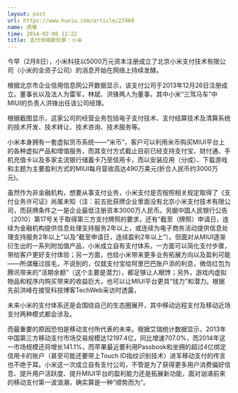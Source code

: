 ```yaml
---
layout: post
url: https://www.huxiu.com/article/27469
name: 虎嗅
time: 2014-02-08 12:22
title: 支付领域新玩家：小米
---
```

今早（2月8日），小米科技以5000万元资本注册成立了北京小米支付技术有限公司（小米的全资子公司）的消息开始在网络上持续发酵。

根据北京市企业信用信息网公开数据显示，该支付公司于2013年12月26日注册成立。董事长以及法人为雷军，林斌、洪锋两人为董事，其中小米“三驾马车”中MIUI的负责人洪锋出任该公司经理。

根据截图显示，这家公司的经营业务包括电子支付技术、支付结算技术及清算系统的技术开发、技术转让、技术咨询、技术服务等。

小米本身拥有一套虚拟货币系统——“米币”，客户可以利用米币购买MIUI平台上的各种虚拟产品和增值服务，而其支付方式截止目前已经支持支付宝、财付通、手机充值卡以及多家主流银行储蓄卡乃至信用卡，而以安装应用（分成）、下载游戏和主题为主要盈利方式的MIUI每月营收高达490万美元(折合人民币约3000万元)。

虽然作为非金融机构，想要从事支付业务，小米支付是否按照相关规定取得了《支付业务许可证》尚属未知（注：前五批获牌企业里面没有北京小米支付技术有限公司，而获牌条件之一是企业最低注册资本3000万人民币。另据中国人民银行公告〔2010〕第17号关于取得第三方支付牌照的要求，还有“截至（牌照）申请日，连续为金融机构提供信息处理支持服务2年以上，或连续为电子商务活动提供信息处理支持服务2年以上”以及“截至申请日，连续盈利2年以上”）。但面对从MIUI逐渐衍生出的一系列附加值产品，小米成立自有支付体系，一方面可以简化支付步骤，带给客户更好支付体验；另一方面，也给小米带来更多业务拓展方向以及盈利可能——所谓雁过拔毛，不说别的，仅就支付宝给阿里巴巴账户添的利息，微信红包为腾讯带来的“活期余额”（这个主要是潜力），都足够让人眼馋；另外，游戏内虚拟物品和程序内购买带来的收益巨大，也可以让MIUI平台更具“钱力”和潜力。根据先前洪峰在接受科技博客TechWeb采访时透露，

未来小米的支付体系还是会围绕自己的生态圈展开，其中移动远程支付及移动近场支付两种模式都会涉及。

而最重要的原因恐怕是移动支付所代表的未来。根据艾瑞统计数据显示，2013年中国第三方移动支付市场交易规模达12197.4亿，同比增速707.0%，而2014年这一市场规模还将增长141.1%，而苹果最近要利用Passbook和坐拥的超过4亿绑定信用卡的账户（甚至可能还要带上Touch ID指纹识别技术）进军移动支付的传言也不绝于耳。小米这一次成立自有支付公司，不管是为了获得更多用户消费偏好信息、提升用户活跃度、提升MIUI平台的盈利能力还是拓展新功能，面对汹涌前来的移动支付第一波浪潮，确实算是一种“顺势而为”。

